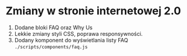 # Zmiany w stronie internetowej 2.0

1. Dodane bloki FAQ oraz Why Us
2. Lekkie zmiany styli CSS, poprawa responsywności.
3. Dodany komponent do wyświetlania listy FAQ `./scripts/components/faq.js`
